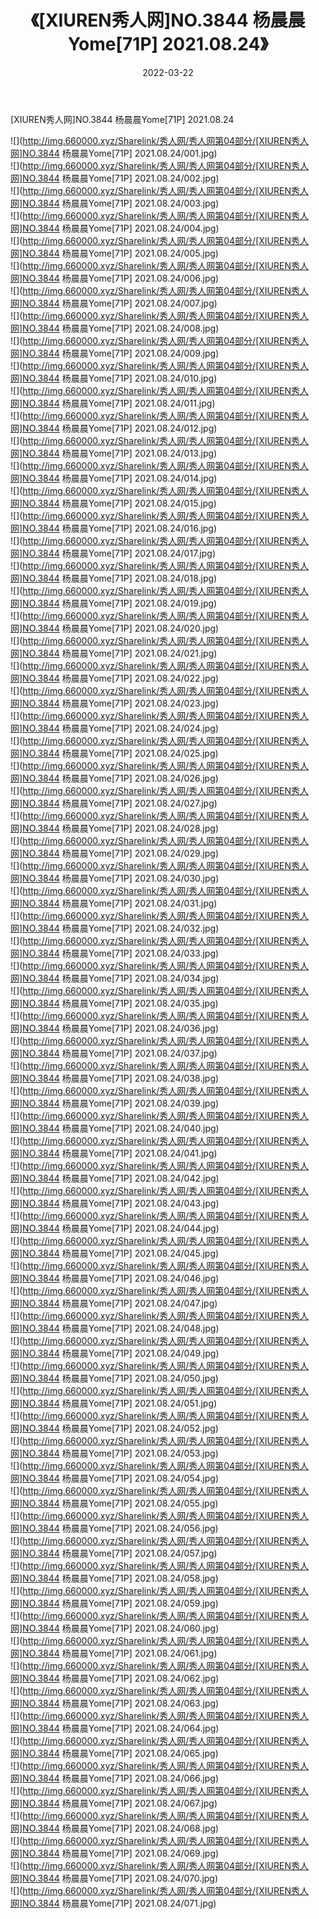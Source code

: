 ﻿---
layout: post
title:  《[XIUREN秀人网]NO.3844 杨晨晨Yome[71P] 2021.08.24》
date:   2022-03-22
img: http://img.660000.xyz/Sharelink/秀人网/秀人网第04部分/[XIUREN秀人网]NO.3844 杨晨晨Yome[71P] 2021.08.24/000.jpg
categories: [美女, 清纯, 唯美]
---

[XIUREN秀人网]NO.3844 杨晨晨Yome[71P] 2021.08.24

 ![](http://img.660000.xyz/Sharelink/秀人网/秀人网第04部分/[XIUREN秀人网]NO.3844 杨晨晨Yome[71P] 2021.08.24/001.jpg) <br>![](http://img.660000.xyz/Sharelink/秀人网/秀人网第04部分/[XIUREN秀人网]NO.3844 杨晨晨Yome[71P] 2021.08.24/002.jpg) <br>![](http://img.660000.xyz/Sharelink/秀人网/秀人网第04部分/[XIUREN秀人网]NO.3844 杨晨晨Yome[71P] 2021.08.24/003.jpg) <br>![](http://img.660000.xyz/Sharelink/秀人网/秀人网第04部分/[XIUREN秀人网]NO.3844 杨晨晨Yome[71P] 2021.08.24/004.jpg) <br>![](http://img.660000.xyz/Sharelink/秀人网/秀人网第04部分/[XIUREN秀人网]NO.3844 杨晨晨Yome[71P] 2021.08.24/005.jpg) <br>![](http://img.660000.xyz/Sharelink/秀人网/秀人网第04部分/[XIUREN秀人网]NO.3844 杨晨晨Yome[71P] 2021.08.24/006.jpg) <br>![](http://img.660000.xyz/Sharelink/秀人网/秀人网第04部分/[XIUREN秀人网]NO.3844 杨晨晨Yome[71P] 2021.08.24/007.jpg) <br>![](http://img.660000.xyz/Sharelink/秀人网/秀人网第04部分/[XIUREN秀人网]NO.3844 杨晨晨Yome[71P] 2021.08.24/008.jpg) <br>![](http://img.660000.xyz/Sharelink/秀人网/秀人网第04部分/[XIUREN秀人网]NO.3844 杨晨晨Yome[71P] 2021.08.24/009.jpg) <br>![](http://img.660000.xyz/Sharelink/秀人网/秀人网第04部分/[XIUREN秀人网]NO.3844 杨晨晨Yome[71P] 2021.08.24/010.jpg) <br>![](http://img.660000.xyz/Sharelink/秀人网/秀人网第04部分/[XIUREN秀人网]NO.3844 杨晨晨Yome[71P] 2021.08.24/011.jpg) <br>![](http://img.660000.xyz/Sharelink/秀人网/秀人网第04部分/[XIUREN秀人网]NO.3844 杨晨晨Yome[71P] 2021.08.24/012.jpg) <br>![](http://img.660000.xyz/Sharelink/秀人网/秀人网第04部分/[XIUREN秀人网]NO.3844 杨晨晨Yome[71P] 2021.08.24/013.jpg) <br>![](http://img.660000.xyz/Sharelink/秀人网/秀人网第04部分/[XIUREN秀人网]NO.3844 杨晨晨Yome[71P] 2021.08.24/014.jpg) <br>![](http://img.660000.xyz/Sharelink/秀人网/秀人网第04部分/[XIUREN秀人网]NO.3844 杨晨晨Yome[71P] 2021.08.24/015.jpg) <br>![](http://img.660000.xyz/Sharelink/秀人网/秀人网第04部分/[XIUREN秀人网]NO.3844 杨晨晨Yome[71P] 2021.08.24/016.jpg) <br>![](http://img.660000.xyz/Sharelink/秀人网/秀人网第04部分/[XIUREN秀人网]NO.3844 杨晨晨Yome[71P] 2021.08.24/017.jpg) <br>![](http://img.660000.xyz/Sharelink/秀人网/秀人网第04部分/[XIUREN秀人网]NO.3844 杨晨晨Yome[71P] 2021.08.24/018.jpg) <br>![](http://img.660000.xyz/Sharelink/秀人网/秀人网第04部分/[XIUREN秀人网]NO.3844 杨晨晨Yome[71P] 2021.08.24/019.jpg) <br>![](http://img.660000.xyz/Sharelink/秀人网/秀人网第04部分/[XIUREN秀人网]NO.3844 杨晨晨Yome[71P] 2021.08.24/020.jpg) <br>![](http://img.660000.xyz/Sharelink/秀人网/秀人网第04部分/[XIUREN秀人网]NO.3844 杨晨晨Yome[71P] 2021.08.24/021.jpg) <br>![](http://img.660000.xyz/Sharelink/秀人网/秀人网第04部分/[XIUREN秀人网]NO.3844 杨晨晨Yome[71P] 2021.08.24/022.jpg) <br>![](http://img.660000.xyz/Sharelink/秀人网/秀人网第04部分/[XIUREN秀人网]NO.3844 杨晨晨Yome[71P] 2021.08.24/023.jpg) <br>![](http://img.660000.xyz/Sharelink/秀人网/秀人网第04部分/[XIUREN秀人网]NO.3844 杨晨晨Yome[71P] 2021.08.24/024.jpg) <br>![](http://img.660000.xyz/Sharelink/秀人网/秀人网第04部分/[XIUREN秀人网]NO.3844 杨晨晨Yome[71P] 2021.08.24/025.jpg) <br>![](http://img.660000.xyz/Sharelink/秀人网/秀人网第04部分/[XIUREN秀人网]NO.3844 杨晨晨Yome[71P] 2021.08.24/026.jpg) <br>![](http://img.660000.xyz/Sharelink/秀人网/秀人网第04部分/[XIUREN秀人网]NO.3844 杨晨晨Yome[71P] 2021.08.24/027.jpg) <br>![](http://img.660000.xyz/Sharelink/秀人网/秀人网第04部分/[XIUREN秀人网]NO.3844 杨晨晨Yome[71P] 2021.08.24/028.jpg) <br>![](http://img.660000.xyz/Sharelink/秀人网/秀人网第04部分/[XIUREN秀人网]NO.3844 杨晨晨Yome[71P] 2021.08.24/029.jpg) <br>![](http://img.660000.xyz/Sharelink/秀人网/秀人网第04部分/[XIUREN秀人网]NO.3844 杨晨晨Yome[71P] 2021.08.24/030.jpg) <br>![](http://img.660000.xyz/Sharelink/秀人网/秀人网第04部分/[XIUREN秀人网]NO.3844 杨晨晨Yome[71P] 2021.08.24/031.jpg) <br>![](http://img.660000.xyz/Sharelink/秀人网/秀人网第04部分/[XIUREN秀人网]NO.3844 杨晨晨Yome[71P] 2021.08.24/032.jpg) <br>![](http://img.660000.xyz/Sharelink/秀人网/秀人网第04部分/[XIUREN秀人网]NO.3844 杨晨晨Yome[71P] 2021.08.24/033.jpg) <br>![](http://img.660000.xyz/Sharelink/秀人网/秀人网第04部分/[XIUREN秀人网]NO.3844 杨晨晨Yome[71P] 2021.08.24/034.jpg) <br>![](http://img.660000.xyz/Sharelink/秀人网/秀人网第04部分/[XIUREN秀人网]NO.3844 杨晨晨Yome[71P] 2021.08.24/035.jpg) <br>![](http://img.660000.xyz/Sharelink/秀人网/秀人网第04部分/[XIUREN秀人网]NO.3844 杨晨晨Yome[71P] 2021.08.24/036.jpg) <br>![](http://img.660000.xyz/Sharelink/秀人网/秀人网第04部分/[XIUREN秀人网]NO.3844 杨晨晨Yome[71P] 2021.08.24/037.jpg) <br>![](http://img.660000.xyz/Sharelink/秀人网/秀人网第04部分/[XIUREN秀人网]NO.3844 杨晨晨Yome[71P] 2021.08.24/038.jpg) <br>![](http://img.660000.xyz/Sharelink/秀人网/秀人网第04部分/[XIUREN秀人网]NO.3844 杨晨晨Yome[71P] 2021.08.24/039.jpg) <br>![](http://img.660000.xyz/Sharelink/秀人网/秀人网第04部分/[XIUREN秀人网]NO.3844 杨晨晨Yome[71P] 2021.08.24/040.jpg) <br>![](http://img.660000.xyz/Sharelink/秀人网/秀人网第04部分/[XIUREN秀人网]NO.3844 杨晨晨Yome[71P] 2021.08.24/041.jpg) <br>![](http://img.660000.xyz/Sharelink/秀人网/秀人网第04部分/[XIUREN秀人网]NO.3844 杨晨晨Yome[71P] 2021.08.24/042.jpg) <br>![](http://img.660000.xyz/Sharelink/秀人网/秀人网第04部分/[XIUREN秀人网]NO.3844 杨晨晨Yome[71P] 2021.08.24/043.jpg) <br>![](http://img.660000.xyz/Sharelink/秀人网/秀人网第04部分/[XIUREN秀人网]NO.3844 杨晨晨Yome[71P] 2021.08.24/044.jpg) <br>![](http://img.660000.xyz/Sharelink/秀人网/秀人网第04部分/[XIUREN秀人网]NO.3844 杨晨晨Yome[71P] 2021.08.24/045.jpg) <br>![](http://img.660000.xyz/Sharelink/秀人网/秀人网第04部分/[XIUREN秀人网]NO.3844 杨晨晨Yome[71P] 2021.08.24/046.jpg) <br>![](http://img.660000.xyz/Sharelink/秀人网/秀人网第04部分/[XIUREN秀人网]NO.3844 杨晨晨Yome[71P] 2021.08.24/047.jpg) <br>![](http://img.660000.xyz/Sharelink/秀人网/秀人网第04部分/[XIUREN秀人网]NO.3844 杨晨晨Yome[71P] 2021.08.24/048.jpg) <br>![](http://img.660000.xyz/Sharelink/秀人网/秀人网第04部分/[XIUREN秀人网]NO.3844 杨晨晨Yome[71P] 2021.08.24/049.jpg) <br>![](http://img.660000.xyz/Sharelink/秀人网/秀人网第04部分/[XIUREN秀人网]NO.3844 杨晨晨Yome[71P] 2021.08.24/050.jpg) <br>![](http://img.660000.xyz/Sharelink/秀人网/秀人网第04部分/[XIUREN秀人网]NO.3844 杨晨晨Yome[71P] 2021.08.24/051.jpg) <br>![](http://img.660000.xyz/Sharelink/秀人网/秀人网第04部分/[XIUREN秀人网]NO.3844 杨晨晨Yome[71P] 2021.08.24/052.jpg) <br>![](http://img.660000.xyz/Sharelink/秀人网/秀人网第04部分/[XIUREN秀人网]NO.3844 杨晨晨Yome[71P] 2021.08.24/053.jpg) <br>![](http://img.660000.xyz/Sharelink/秀人网/秀人网第04部分/[XIUREN秀人网]NO.3844 杨晨晨Yome[71P] 2021.08.24/054.jpg) <br>![](http://img.660000.xyz/Sharelink/秀人网/秀人网第04部分/[XIUREN秀人网]NO.3844 杨晨晨Yome[71P] 2021.08.24/055.jpg) <br>![](http://img.660000.xyz/Sharelink/秀人网/秀人网第04部分/[XIUREN秀人网]NO.3844 杨晨晨Yome[71P] 2021.08.24/056.jpg) <br>![](http://img.660000.xyz/Sharelink/秀人网/秀人网第04部分/[XIUREN秀人网]NO.3844 杨晨晨Yome[71P] 2021.08.24/057.jpg) <br>![](http://img.660000.xyz/Sharelink/秀人网/秀人网第04部分/[XIUREN秀人网]NO.3844 杨晨晨Yome[71P] 2021.08.24/058.jpg) <br>![](http://img.660000.xyz/Sharelink/秀人网/秀人网第04部分/[XIUREN秀人网]NO.3844 杨晨晨Yome[71P] 2021.08.24/059.jpg) <br>![](http://img.660000.xyz/Sharelink/秀人网/秀人网第04部分/[XIUREN秀人网]NO.3844 杨晨晨Yome[71P] 2021.08.24/060.jpg) <br>![](http://img.660000.xyz/Sharelink/秀人网/秀人网第04部分/[XIUREN秀人网]NO.3844 杨晨晨Yome[71P] 2021.08.24/061.jpg) <br>![](http://img.660000.xyz/Sharelink/秀人网/秀人网第04部分/[XIUREN秀人网]NO.3844 杨晨晨Yome[71P] 2021.08.24/062.jpg) <br>![](http://img.660000.xyz/Sharelink/秀人网/秀人网第04部分/[XIUREN秀人网]NO.3844 杨晨晨Yome[71P] 2021.08.24/063.jpg) <br>![](http://img.660000.xyz/Sharelink/秀人网/秀人网第04部分/[XIUREN秀人网]NO.3844 杨晨晨Yome[71P] 2021.08.24/064.jpg) <br>![](http://img.660000.xyz/Sharelink/秀人网/秀人网第04部分/[XIUREN秀人网]NO.3844 杨晨晨Yome[71P] 2021.08.24/065.jpg) <br>![](http://img.660000.xyz/Sharelink/秀人网/秀人网第04部分/[XIUREN秀人网]NO.3844 杨晨晨Yome[71P] 2021.08.24/066.jpg) <br>![](http://img.660000.xyz/Sharelink/秀人网/秀人网第04部分/[XIUREN秀人网]NO.3844 杨晨晨Yome[71P] 2021.08.24/067.jpg) <br>![](http://img.660000.xyz/Sharelink/秀人网/秀人网第04部分/[XIUREN秀人网]NO.3844 杨晨晨Yome[71P] 2021.08.24/068.jpg) <br>![](http://img.660000.xyz/Sharelink/秀人网/秀人网第04部分/[XIUREN秀人网]NO.3844 杨晨晨Yome[71P] 2021.08.24/069.jpg) <br>![](http://img.660000.xyz/Sharelink/秀人网/秀人网第04部分/[XIUREN秀人网]NO.3844 杨晨晨Yome[71P] 2021.08.24/070.jpg) <br>![](http://img.660000.xyz/Sharelink/秀人网/秀人网第04部分/[XIUREN秀人网]NO.3844 杨晨晨Yome[71P] 2021.08.24/071.jpg) <br>